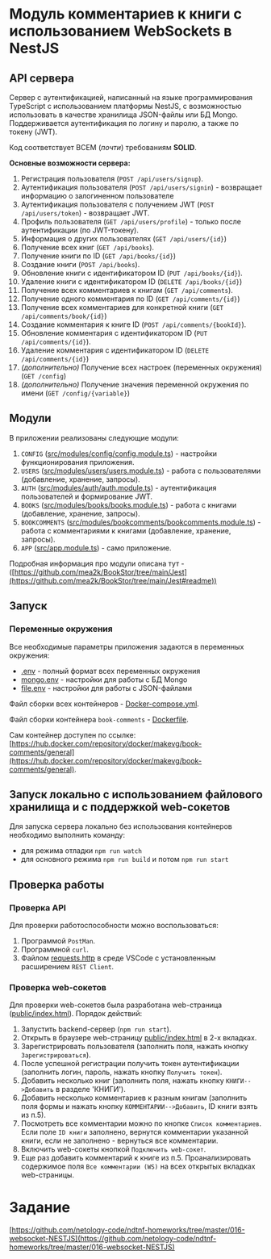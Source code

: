 # Модуль комментариев к книги с использованием WebSockets в NestJS

## API сервера

Сервер с аутентификацией, написанный на языке программирования TypeScript с использованием платформы NestJS, с возможностью использовать в качестве хранилища JSON-файлы или БД Mongo. Поддерживается аутентификация по логину и паролю, а также по токену (JWT).

Код соответствует ВСЕМ (_почти_) требованиям **SOLID**.

__Основные возможности сервера:__
1. Регистрация пользователя (`POST /api/users/signup`).
2. Аутентификация пользователя (`POST /api/users/signin`) - возвращает информацию о залогиненном пользователе
3. Аутентификация пользователя с получением JWT (`POST /api/users/token`) - возвращает JWT.
4. Профиль пользователя (`GET /api/users/profile`) - только после аутентификации (по JWT-токену).
5. Информация о других пользователях (`GET /api/users/{id}`)
6. Получение всех книг (`GET /api/books`).
7. Получение книги по ID (`GET /api/books/{id}`)
8. Создание книги (`POST /api/books`).
9. Обновление книги с идентификатором ID (`PUT /api/books/{id}`).
10. Удаление книги с идентификатором ID (`DELETE /api/books/{id}`)
11. Получение всех комментариев к книгам (`GET /api/comments`).
12. Получение одного комментария по ID (`GET /api/comments/{id}`)
13. Получение всех комментариев для конкретной книги (`GET /api/comments/book/{id}`)
14. Создание комментария к книге ID (`POST /api/comments/{bookId}`).
15. Обновление комментария с идентификатором ID (`PUT /api/comments/{id}`).
16. Удаление комментария с идентификатором ID (`DELETE /api/comments/{id}`)
17. _(дополнительно)_ Получение всех настроек (переменных окружения) (`GET /config`)
18. _(дополнительно)_ Получение значения переменной окружения по имени (`GET /config/{variable}`)
 


## Модули

В приложении реализованы следующие модули:
1. `CONFIG` ([src/modules/config/config.module.ts](src/modules/config/config.module.ts)) - настройки функционирования приложения.
2. `USERS`  ([src/modules/users/users.module.ts](src/modules/users/users.module.ts)) - работа с пользователями (добавление, хранение, запросы).
3. `AUTH`  ([src/modules/auth/auth.module.ts](src/modules/auth/auth.module.ts)) - аутентификация пользователей и формирование JWT.
4. `BOOKS` ([src/modules/books/books.module.ts](src/modules/books/books.module.ts)) - работа с книгами (добавление, хранение, запросы).
5. `BOOKCOMMENTS` ([src/modules/bookcomments/bookcomments.module.ts](src/modules/bookcomments/bookcomments.module.ts)) - работа с комментариями к книгами (добавление, хранение, запросы).
6. `APP`  ([src/app.module.ts](src/app.module.ts)) - само приложение.


Подробная информация про модули описана тут - ([https://github.com/mea2k/BookStor/tree/main/Jest](https://github.com/mea2k/BookStor/tree/main/Jest#readme))



## Запуск

### Переменные окружения

Все необходимые параметры приложения задаются в переменных окружения:
- [.env](.env) - полный формат всех переменных окружения
- [mongo.env](mongo.env) - настройки для работы с БД Mongo
- [file.env](file.env) - настройки для работы с JSON-файлами

Файл сборки всех контейнеров - [Docker-compose.yml](Docker-compose.yml).

Файл сборки контейнера `book-comments` - [Dockerfile](Dockerfile).

Сам контейнер доступен по ссылке: [https://hub.docker.com/repository/docker/makevg/book-comments/general](https://hub.docker.com/repository/docker/makevg/book-comments/general).



## Запуск локально с использованием файлового хранилища и с поддержкой web-сокетов

Для запуска сервера локально без использования контейнеров необходимо выполнить команду:
- для режима отладки `npm run watch`
- для основного режима `npm run build` и потом `npm run start` 



## Проверка работы

### Проверка API

Для проверки работоспособности можно воспользоваться:
1. Программой `PostMan`.
2. Программной `curl`.
3. Файлом [requests.http](requests.http) в среде VSCode с установленным расширением `REST Client`.

### Проверка web-сокетов

Для проверки web-сокетов была разработана web-страница ([public/index.html](public/index.html)).
Порядок действий:
1. Запустить backend-сервер (`npm run start`).
2. Открыть в браузере web-страницу [public/index.html](public/index.html) в 2-х вкладках.
3. Зарегистрировать пользователя (заполнить поля, нажать кнопку `Зарегистрироваться`).
4. После успешной регистрации получить токен аутентификации (заполнить логин, пароль, нажать кнопку `Получить токен`).
5. Добавить несколько книг (заполнить поля, нажать кнопку `КНИГИ-->Добавить` в разделе 'КНИГИ').
6. Добавить несколько комментариев к разным книгам (заполнить поля формы и нажать кнопку `КОММЕНТАРИИ-->Добавить`, ID книги взять из п.5).
7. Посмотреть все комментарии можно по кнопке `Список комментариев`. Если поле `ID книги` заполнено, вернутся комментарии указанной книги, если не заполнено - вернуться все комментарии.
8. Включить web-сокеты кнопкой `Подключить web-сокет`.
9. Еще раз добавить комментарий к книге из п.5. Проанализировать содержимое поля `Все комментарии (WS)` на всех открытых вкладках web-страницы.











# Задание
[https://github.com/netology-code/ndtnf-homeworks/tree/master/016-websocket-NESTJS](https://github.com/netology-code/ndtnf-homeworks/tree/master/016-websocket-NESTJS)
